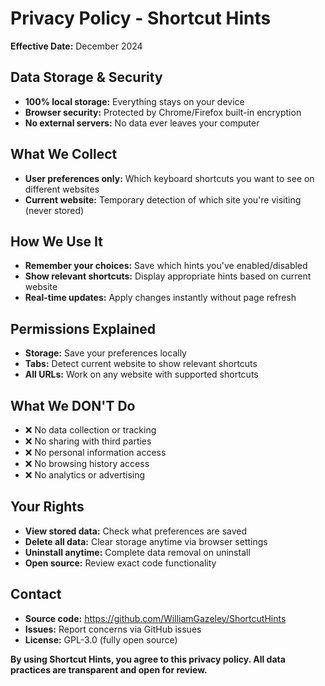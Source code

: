 # Privacy Policy - Shortcut Hints

**Effective Date:** December 2024

## Data Storage & Security
- **100% local storage:** Everything stays on your device
- **Browser security:** Protected by Chrome/Firefox built-in encryption
- **No external servers:** No data ever leaves your computer

## What We Collect
- **User preferences only:** Which keyboard shortcuts you want to see on different websites
- **Current website:** Temporary detection of which site you're visiting (never stored)

## How We Use It
- **Remember your choices:** Save which hints you've enabled/disabled
- **Show relevant shortcuts:** Display appropriate hints based on current website
- **Real-time updates:** Apply changes instantly without page refresh

## Permissions Explained
- **Storage:** Save your preferences locally
- **Tabs:** Detect current website to show relevant shortcuts
- **All URLs:** Work on any website with supported shortcuts

## What We DON'T Do
- ❌ No data collection or tracking
- ❌ No sharing with third parties
- ❌ No personal information access
- ❌ No browsing history access
- ❌ No analytics or advertising

## Your Rights
- **View stored data:** Check what preferences are saved
- **Delete all data:** Clear storage anytime via browser settings
- **Uninstall anytime:** Complete data removal on uninstall
- **Open source:** Review exact code functionality

## Contact
- **Source code:** https://github.com/WilliamGazeley/ShortcutHints
- **Issues:** Report concerns via GitHub issues
- **License:** GPL-3.0 (fully open source)

**By using Shortcut Hints, you agree to this privacy policy. All data practices are transparent and open for review.**
